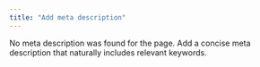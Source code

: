 ```yaml
---
title: "Add meta description"
---
```


No meta description was found for the page.
Add a concise meta description that naturally includes
relevant keywords.

